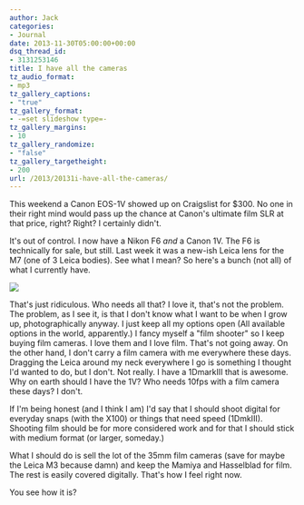 ```yaml
---
author: Jack
categories:
- Journal
date: 2013-11-30T05:00:00+00:00
dsq_thread_id:
- 3131253146
title: I have all the cameras
tz_audio_format:
- mp3
tz_gallery_captions:
- "true"
tz_gallery_format:
- -=set slideshow type=-
tz_gallery_margins:
- 10
tz_gallery_randomize:
- "false"
tz_gallery_targetheight:
- 200
url: /2013/20131i-have-all-the-cameras/
---
```


This weekend a Canon EOS-1V showed up on Craigslist for $300. No one in their right mind would pass up the chance at Canon's ultimate film SLR at that price, right? Right? I certainly didn't.

It's out of control. I now have a Nikon F6 _and_ a Canon 1V. The F6 is technically for sale, but still. Last week it was a new-ish Leica lens for the M7 (one of 3 Leica bodies). See what I mean? So here's a bunch (not all) of what I currently have.

![][1]

That's just ridiculous. Who needs all that? I love it, that's not the problem. The problem, as I see it, is that I don't know what I want to be when I grow up, photographically anyway. I just keep all my options open (All available options in the world, apparently.) I fancy myself a "film shooter" so I keep buying film cameras. I love them and I love film. That's not going away. On the other hand, I don't carry a film camera with me everywhere these days. Dragging the Leica around my neck everywhere I go is something I thought I'd wanted to do, but I don't. Not really. I have a 1DmarkIII that is awesome. Why on earth should I have the 1V? Who needs 10fps with a film camera these days? I don't.

If I'm being honest (and I think I am) I'd say that I should shoot digital for everyday snaps (with the X100) or things that need speed (1DmkIII). Shooting film should be for more considered work and for that I should stick with medium format (or larger, someday.)

What I should do is sell the lot of the 35mm film cameras (save for maybe the Leica M3 because damn) and keep the Mamiya and Hasselblad for film. The rest is easily covered digitally. That's how I feel right now.

You see how it is?

 [1]: /img/2013/01/2013-01-07-19.57.38.jpg.38.jpg?format=original